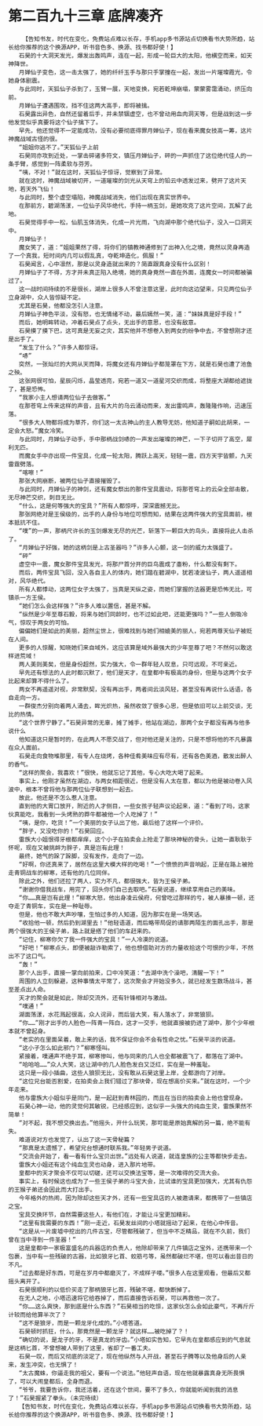 # 第二百九十三章 底牌凑齐
        【告知书友，时代在变化，免费站点难以长存，手机app多书源站点切换看书大势所趋，站长给你推荐的这个换源APP，听书音色多、换源、找书都好使！】
       石昊的十大洞天发光，爆发出轰鸣声，连在一起，形成一轮巨大的太阳，他横空而来，如天神降世。
       月婵仙子变色，这一击太强了，她的纤纤玉手与那只手掌撞在一起，发出一片璀璨霞光，令她身体剧震。
       与此同时，天狐仙子杀到了，玉臂一展，天地变换，宛若乾坤崩塌，蒙蒙雾霭涌动，挤压向前。
       月婵仙子遭遇围攻，挡不住这两大高手，即将被擒。
       石昊露出异色，自然还留着后手，并未禁锢虚空，也不曾动用血肉洞天等，但是战到这一步他发觉似乎真要将这个仙子擒下了。
       早先，他还觉得不一定能成功，没有必要彻底得罪月婵仙子，现在看来魔女技高一筹，这片神魔战域古怪的很。
       “姐姐你逃不了。”天狐仙子上前
       石昊同亦攻到近处，一掌击碎诸多符文，镇压月婵仙子，砰的一声抓住了这位绝代佳人的一条手臂，感觉到一阵柔软与芬芳。
       “咦，不对！”就在这时，天狐仙子惊讶，觉察到了异常。
       就在这时，神魔战域被切开，一道璀璨的剑光从天穹上的铅云中透发过来，劈开了这片天地，若天外飞仙！
       与此同时，整个虚空塌陷，神魔战域消失，他们出现在真实世界中。
       在那前方，碧湖荡漾，一位仙子风华绝代，手持一柄玉剑，是她攻克了这片空间，瓦解了此地。
       石昊觉得手中一松，仙肌玉体消失，化成一片光雨，飞向湖中那个绝代仙子，没入一口洞天中。
       月婵仙子！
       魔女笑了，道：“姐姐果然了得，将你们的镇教神通修到了出神入化之境，竟然以灵身再造了一个真我，短时间内几可以假乱真，夺乾坤造化，佩服！”
       石昊闻言，心中凛然，那是以灵身造就出来的？简直跟真身没有什么区别！
       月婵仙子了不得，方才并未真正陷入绝境，她的真身竟然一直在外面，连魔女一时间都被骗过了。
       这一战时间持续的不是很长，湖岸上很多人不曾注意这里，此时向这边望来，只见两位仙子立身湖中，众人皆惊疑不定。
       尤其是石昊，他都没怎引人注意。
       月婵仙子神色平淡，没有怒，也无情绪不动，最后嫣然一笑，道：“妹妹真是好手段！”
       而后，她明眸转动，冲着石昊点了点头，无出手的意思，也没有敌意。
       石昊摸了摸下巴，这可真是无妄之灾，其实他并不想卷入到两女的纷争中去，不曾想刚才还是出手了。
       “发生了什么？”许多人都惊讶。
       “哧”
       突然，一张灿烂的大网从天而降，将魔女还有月婵仙子都笼罩在下方，就是石昊也遭了池鱼之殃。
       这张网很可怕，星辰闪烁，晶莹透亮，宛若一道又一道星河交织而成，将整座大湖都给遮拢了，甚是恐怖。
       “我家小主人想请两位仙子去做客。”
       在那苍穹上传来这样的声音，且有大片的乌云涌动而来，发出雷鸣声，轰隆隆作响，迅速压落。
       “很多大人物都将成为草芥，你们这一太古神山的主人教导无妨，他知道子嗣如此胡来，一定会大怒。”魔女冷笑。
       与此同时，月婵仙子动手，手中那柄战剑哧的一声发出璀璨的神芒，一下子切开了高空，犀利无匹。
       而魔女手中亦出现一件宝具，化成一轮太阳，腾跃上高天，轻轻一震，四方天宇皆颤，九天雷霆劈落。
       “喀嚓！”
       那张大网崩断，被两位仙子直接摧毁了。
       与此同时，月婵仙子的神剑，还有魔女祭出的那件宝具震动，将那苍穹上的云朵全部击散，无尽神芒交织，刺目无比。
       “什么，这是何等强大的宝具？”所有人都惊呼，深深震撼无比。
       那张网绝对是王侯级的，出手的人身份与地位可想而知，结果在这两件强大的宝具面前，根本抵抗不住。
       “噗”的一声，那柄尺许长的玉剑爆发无尽的光芒，斩落下一颗巨大的鸟头，直接将此人击杀了。
       “月婵仙子好强，她的这柄剑是上古圣器吗？”许多人心颤，这一剑的威力太强盛了。
       “砰”
       虚空中一震，魔女那件宝具发光，将那尸首分开的巨鸟震成了齑粉，什么都没有剩下。
       而后，两件宝具飞回，没入各自主人的体内，她们踏在碧湖中，犹若凌波仙子，两人遥遥相对，风华绝代。
       所有人都悸动，这两位女子太强了，当真是天纵之姿，而她们掌握的法器更是恐怖无比，可镇杀一方王侯。
       “她们怎么会这样强？”许多人难以置信，甚是不解。
       “纵然是少年至尊石毅，将来与她们同龄时，也不过如此吧，还能更强吗？”一些人倒吸冷气，惊叹于两女的可怕。
       偏偏她们是如此的美丽，超然尘世上，很难找到与她们相媲美的丽人，宛若两尊天仙子被贬在人间。
       更多的人惊醒，知晓她们来自域外，这应该算是域外最强大的少年至尊了吧？不然何以敢这样进荒域！
       两人美则美矣，但是身份超然，实力强大，令一群年轻人叹息，只可远观，不可亲近。
       早先还有想法的人此时都沉默了，他们是天才，在皇都中有极高的身份，但是与这两个女子比起来却算不得什么了。
       两女不再遥遥对视，非常默契，没有再出手，两者间云淡风轻，甚至没有再说什么话语，各自走向一方。
       一群俊杰分别向着两人涌去，眸光炽热，虽然收敛了很多心思，但是依旧可以上前交谈，无比的热情。
       “这个世界宁静了。”石昊异常的无辜，摊了摊手，他站在湖边，那两个女子都没有再与他多说什么
       他知道这只是暂时的，在此两人不愿交战了，但对他还是关注的，只是不想将他的不凡暴露在众人面前。
       石昊走向食物堆那里，有专人在烧烤，各种佳肴美味应有尽有，还有各色美酒，散发出醉人的香气。
       “这样的聚会，我喜欢！”很快，他就忘记了其他，专心大吃大喝了起来。
       事实上，他刚才虽然在湖边，与两女相距很近，但是没有人太在意，都以为他是被动卷入风波中，根本不曾将他与那两位仙子联想到一起去。
       故此，他还是不怎么惹人注意。
       直到他的大胃口放开，附近的人才侧目，一些女孩子轻声议论起来，道：“看到了吗，这家伙真能吃，我看到一头烤熟的莽牛都被他一个人吃掉了！”
       “咦，是你，吃货！”一个美丽的女子认出了他，最后给了这样一个评价。
       “胖子，又没吃你的！”石昊回应。
       雷族大小姐恨得牙根都痒痒，这个小子在拍卖会上抢走了那块神秘的骨头，让她一直耿耿于怀呢，现在又被挑衅为胖子，真是岂有此理！
       最终，她气的跺了跺脚，没有发作，走向了一边。
       “好啊，你还真来了，居然在这里大模大样的吃喝！”一个愤愤的声音响起，正是在路上被抢走青铜战车的柳寒，还有他的几位同伴。
       除此之外，他们还拉了两人，实力不凡，都很强大，皆为王侯子弟。
       “谢谢你借我战车，用完了，回头你们自己去取吧。”石昊说道，继续享用自己的美味。
       “你……真是岂有此理！”柳寒大怒，他出身凌云侯府，何曾吃过那样的亏，被人暴揍一顿，还夺走了青铜车，实在是一种耻辱。
       但是，他也不敢大声吵嚷，生怕过多的人知道，因为那实在是一场笑话。
       “收拾他一顿，然后扔到湖里去！”他轻语道，而后略带局促的请那两陌生的面孔出手，那是两个很强大的王侯子弟，路上就是搭了他们的车赶来的。
       “记住，柳寒你欠了我一件强大的宝具！”一人冷漠的说道。
       “好吧！”柳寒点头，即便被敲诈勒索了，他也想借助对方的力量收拾这个可恨的少年，不然出不了这口气。
       “轰！”
       那个人出手，直接一掌向前拍来，口中冷笑道：“去湖中洗个澡吧，清醒一下！”
       周围的人立刻躲避，这种事情太平常了，这次聚会才开始没多久，就已经发生数场战斗，甚至差点出人命。
       天才的聚会就是如此，除却交流外，还有针锋相对与激战。
       “噗通！”
       湖面荡漾，水花溅起很高，众人诧异，而后皆大笑，有人落水了，非常狼狈。
       “你……”刚才出手的人脸色一阵青一阵白，这才一交手，他就直接被扔进了湖中，那个少年根本就不曾起身。
       “老实的在里面呆着，敢上来的话，我不保证你会不会有性命之忧。”石昊平淡的说道。
       “这小子怎么如此邪门？”柳寒怪叫。
       紧接着，噗通声不绝于耳，柳寒惨叫，他与同来的几人也全都被震飞了，都落在了湖中。
       “哈哈哈……”众人大笑，这让湖中的几人脸色发白又泛红，实在是一种羞耻。
       这只是一段小插曲，这些人狼狈无比，没有敢从石昊这里上岸，全都游向了对岸。
       “这位兄台能否割爱，在拍卖会上我们错过了那块骨，现在想高价买来。”就在这时，一个少年走来。
       他与雷族大小姐似乎是同门，是一起赶到青林园的，而且在当日的拍卖会上他也曾现身。
       石昊心神一动，他的灵觉何其敏锐，已经感应到，这似乎一头强大的纯血生灵，雷族果然不简单！
       “对不起，我不想交换出去。”他摇头，开什么玩笑，那可能是原始真解的另一篇，绝不能有失。
       难道说对方也发觉了，认出了这一天骨秘篇？
       “那真是太遗憾了，希望兄台想通时联系我。”年轻男子说道。
       “交流会开始了，看一看有什么宝贝出世。”远处有人说道，就连皇族的公主等都快步走去。
       雷族大小姐还有这个纯血生灵也动身，进入那片地带。
       皇都中的天才聚会不仅可以切磋，还可以交换法宝等，是一次难得的交流大会。
       事实上，有时候这也成为了一些王侯子弟的斗宝大会，比试谁的宝具更加强大，尤其有仇怨的王猴子弟还会因此而大打出手。
       今年格外的热闹，因为除却这些天才外，还有一些宝具店的人被邀请来，都携带了一些镇店之宝。
       宝具交换环节，自然需要这些人，有他们在，才能让斗宝更加精彩。
       “这里有我需要的东西！”刚一走近，石昊发丝间的小塔就摇动了起来，在他心中传音。
       “这是从一片废墟中挖出的几件古宝，尽管都残破了，但当中不乏精品，就在不久前，我们曾在当中寻到一件圣器！”
       这是皇都中一家极富盛名的兵器店的负责人，他除却带来了几件镇店之宝外，还携带来一个包裹，当中有一些残破的古器，比如狼牙匕首、蛟筋弓等，虽然都破烂不堪，但可以看出昔日的不凡。
       “过去都是好东西，可是在岁月中都磨灭了，不成样子喽。”很多人在这里观看，但最后又都摇头离开了。
       石昊很顺利的以低价买走了那柄狼牙匕首，残破不堪，都快断掉了。
       在无人之地，小塔迅速将它给吞掉了，而后直接告诉石昊，可以再救他一次了。
       “你……这么爽快，那到底是什么东西？”石昊相当的吃惊，这家伙怎么会如此豪气，不再斤斤计较而给他算半次了？
       “这不是狼牙，而是一颗龙牙化成的。”小塔答道。
       石昊顿时抓狂，什么，那竟然是一颗龙牙？就这样……被吃掉了？！
       “确切的说，是龙子的牙，不是真龙的牙齿。”小塔如实告知，它早先在皇都感应到的气息就是这柄匕首，不曾想被人带到了这里，省却了一番工夫。
       石昊一叹，而后又彻底的淡定了，现在他纵然与人开战，甚至石子腾等以及他身后的人亲来，发生冲突，也无惧了！
       “太古魔蛛，你逼走我的祖父，要有一个说法。”他轻声自语，现在他就暴露真身无所畏惧了，可以大闹皇都后，全身而退。
       “爷爷，我要告诉你，我还活着，还在这个世间，要不了多久，你就能听闻到我的消息了！”石昊握紧了拳头。（未完待续）
       【告知书友，时代在变化，免费站点难以长存，手机app多书源站点切换看书大势所趋，站长给你推荐的这个换源APP，听书音色多、换源、找书都好使！】